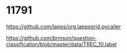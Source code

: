 # 11791


https://github.com/lapps/org.lappsgrid.pycaller

https://github.com/brmson/question-classification/blob/master/data/TREC_10.label

